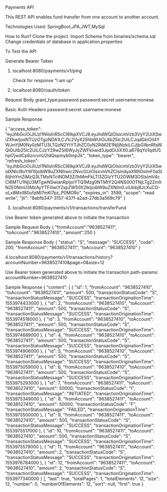 Payments API

This REST API enables fund transfer from one account to another account.

Technologies Used:
SpringBoot,JPA,JWT,MySql

How to Run?
Clone the project.
Import Schema from binaries/schema.sql
Change credentials of database in application.properties

To Test the API

Generate Bearer Token
1. localhost:8080/payments/v1/ping

    Check for response "I am up"

2. localhost:8080/oauth/token

Request Body
grant_type:password
password:secret
username:monese

Basic Auth Headers
password:secret
username:monese

Sample Response

{
    "access_token": "eyJhbGciOiJIUzI1NiIsInR5cCI6IkpXVCJ9.eyJhdWQiOlsicmVzb3VyY2UiXSwiZXhwIjoxNTUzOTgzNDA1LCJ1c2VyX25hbWUiOiJtb25lc2UiLCJqdGkiOiI4YWJmYjM0Ny0zMTU3LTQzN2YtYTJhZC0yN2RiM2E1NjljNzkiLCJjbGllbnRfaWQiOiJtb25lc2UiLCJzY29wZSI6WyJyZWFkIiwid3JpdGUiXX0.aR78qYo1qdfJ5hpI7jwdCp6zrcvnU2ldQspmyb0mp2k",
    "token_type": "bearer",
    "refresh_token": "eyJhbGciOiJIUzI1NiIsInR5cCI6IkpXVCJ9.eyJhdWQiOlsicmVzb3VyY2UiXSwidXNlcl9uYW1lIjoibW9uZXNlIiwic2NvcGUiOlsicmVhZCIsIndyaXRlIl0sImF0aSI6IjhhYmZiMzQ3LTMxNTctNDM3Zi1hMmFkLTI3ZGIzYTU2OWM3OSIsImV4cCI6MTU1NjU3MTgwNSwianRpIjoiYTQ1Mzg0NTMtY2Q4NS00OTNjLTg2ZmItN2E0NmU3MzAyYTFiIiwiY2xpZW50X2lkIjoibW9uZXNlIn0.viUbbj8JcXuCO-oLx8MxlI80ufpMI7mKl7pz_P0MORo",
    "expires_in": 3599,
    "scope": "read write",
    "jti": "8abfb347-3157-437f-a2ad-27db3a569c79"
}


3. localhost:8080/payments/v1/transactions/transferFund

Use Bearer token generated above to initiate the transaction

Sample Request Body
{
"fromAccount":"9638527411",
"toAccount":"9638527410",
"amount":250
}

Sample Response Body
{
    "status": "S",
    "message": "SUCCESS",
    "code": 200,
    "fromAccount": "9638527411",
    "toAccount": "9638527410"
}

4.localhost:8080/payments/v1/transactions/history?accountNumber=9638527410&page=0&size=12

Use Bearer token generated above to initiate the transaction
path-params: accountNumber=9638527410

Sample Response
{
    "content": [
        {
            "id": 1,
            "fromAccount": "9638527410",
            "toAccount": "9638527411",
            "amount": 500,
            "transactionStatusCode": "S",
            "transactionStatusMessage": "SUCCESS",
            "transactionOriginationTime": 1553974433000
        },
        {
            "id": 2,
            "fromAccount": "9638527410",
            "toAccount": "9638527411",
            "amount": 500,
            "transactionStatusCode": "S",
            "transactionStatusMessage": "SUCCESS",
            "transactionOriginationTime": 1553974518000
        },
        {
            "id": 3,
            "fromAccount": "9638527410",
            "toAccount": "9638527411",
            "amount": 500,
            "transactionStatusCode": "S",
            "transactionStatusMessage": "SUCCESS",
            "transactionOriginationTime": 1553974689000
        },
        {
            "id": 4,
            "fromAccount": "9638527410",
            "toAccount": "9638527411",
            "amount": 500,
            "transactionStatusCode": "S",
            "transactionStatusMessage": "SUCCESS",
            "transactionOriginationTime": 1553974906000
        },
        {
            "id": 5,
            "fromAccount": "9638527410",
            "toAccount": "9638527411",
            "amount": 500,
            "transactionStatusCode": "S",
            "transactionStatusMessage": "SUCCESS",
            "transactionOriginationTime": 1553975059000
        },
        {
            "id": 6,
            "fromAccount": "9638527410",
            "toAccount": "9638527411",
            "amount": 500,
            "transactionStatusCode": "S",
            "transactionStatusMessage": "SUCCESS",
            "transactionOriginationTime": 1553975293000
        },
        {
            "id": 7,
            "fromAccount": "9638527411",
            "toAccount": "9638527410",
            "amount": 50000,
            "transactionStatusCode": "I",
            "transactionStatusMessage": "INITIATED",
            "transactionOriginationTime": 1553975349000
        },
        {
            "id": 8,
            "fromAccount": "9638527411",
            "toAccount": "9638527410",
            "amount": 50000,
            "transactionStatusCode": "F",
            "transactionStatusMessage": "FAILED",
            "transactionOriginationTime": 1553975500000
        },
        {
            "id": 9,
            "fromAccount": "9638527411",
            "toAccount": "9638527410",
            "amount": 500,
            "transactionStatusCode": "S",
            "transactionStatusMessage": "SUCCESS",
            "transactionOriginationTime": 1553975517000
        },
        {
            "id": 10,
            "fromAccount": "9638527411",
            "toAccount": "9638527410",
            "amount": 500,
            "transactionStatusCode": "S",
            "transactionStatusMessage": "SUCCESS",
            "transactionOriginationTime": 1553975579000
        },
        {
            "id": 11,
            "fromAccount": "9638527411",
            "toAccount": "9638527410",
            "amount": 2,
            "transactionStatusCode": "S",
            "transactionStatusMessage": "SUCCESS",
            "transactionOriginationTime": 1553976784000
        },
        {
            "id": 12,
            "fromAccount": "9638527411",
            "toAccount": "9638527410",
            "amount": 2,
            "transactionStatusCode": "S",
            "transactionStatusMessage": "SUCCESS",
            "transactionOriginationTime": 1553977340000
        }
    ],
    "last": true,
    "totalPages": 1,
    "totalElements": 12,
    "size": 12,
    "number": 0,
    "numberOfElements": 12,
    "sort": null,
    "first": true
}